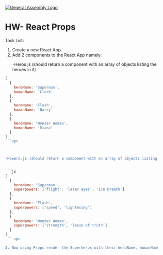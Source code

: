 [![General Assembly Logo](https://camo.githubusercontent.com/1a91b05b8f4d44b5bbfb83abac2b0996d8e26c92/687474703a2f2f692e696d6775722e636f6d2f6b6538555354712e706e67)](https://generalassemb.ly/education/web-development-immersive)

# HW- React Props

Task List:

1. Create a new React App.
2. Add 2 components to the React App namely: <p>
  -Heros.js (should return a component with an array of objects listing the heroes in it)
  ```js
  [
    {
      heroName: 'Superman',
      humanName: 'Clark'
    },
    {
      heroName: 'Flash',
      humanName: 'Barry'
    },
    {
      heroName: 'Wonder Woman',
      humanName: 'Diana'
    }
  ]
  ```<p>
  
  
  
  -Powers.js (should return a component with an array of objects listing superpowers)<p>
  
  
  ```js
  [
    {
      heroName: 'Superman',
      superpowers: ['flight', 'laser eyes', 'ice breath']
    },
    {
      heroName: 'Flash',
      superpowers: ['speed', 'lightening']
    },
    {
      heroName: 'Wonder Woman',
      superpowers: ['strength', 'lasso of truth']
    }
  ]
  ``` <p>
  
  3. Now using Props render the Superheros with their heroName, humanName and superpowers (listed in a <ul> <li> .. </li></ul>) HINT: You can use Props children to display the powers.js
  
  
